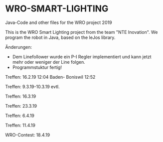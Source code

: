 # WRO-SMART-LIGHTING
Java-Code and other files for the WRO project 2019

This is the WRO Smart Lighting project from the team "NTE Inovation". We program the robot in Java, based on the leJos library.

Änderungen:
  - Dem Linefollower wurde ein P-I Regler implementiert und kann jetzt mehr oder weniger der Line folgen.
  - Programmstuktur fertig!
  
Treffen:  16.2.19 12:04 Baden- Boniswil 12:52

Treffen:  9.3.19-10.3.19 evtl.  

Treffen:  16.3.19 

Treffen:  23.3.19

Treffen:  6.4.19

Treffen:  11.4.19

WRO-Contest: 18.4.19
